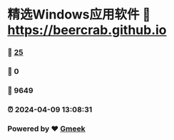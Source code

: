 # 精选Windows应用软件 :link: https://beercrab.github.io 
### :page_facing_up: [25](https://beercrab.github.io/tag.html) 
### :speech_balloon: 0 
### :hibiscus: 9649 
### :alarm_clock: 2024-04-09 13:08:31 
### Powered by :heart: [Gmeek](https://github.com/Meekdai/Gmeek)

